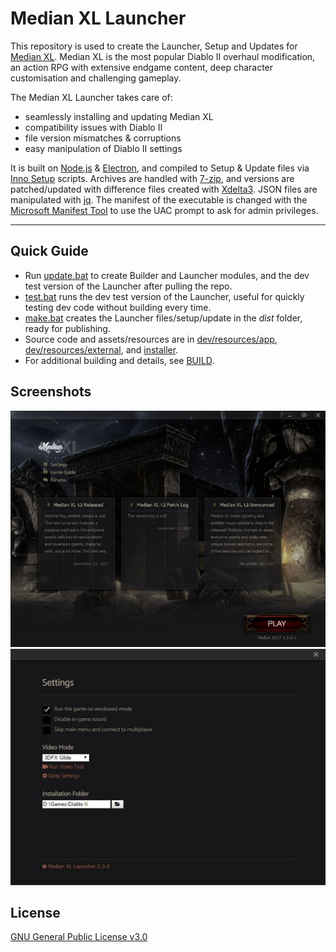 # Median XL Launcher

This repository is used to create the Launcher, Setup and Updates for [Median XL](https://www.median-xl.com/). Median XL is the most popular Diablo II overhaul modification, an action RPG with extensive endgame content, deep character customisation and challenging gameplay.

The Median XL Launcher takes care of:
* seamlessly installing and updating Median XL
* compatibility issues with Diablo II
* file version mismatches & corruptions
* easy manipulation of Diablo II settings

It is built on [Node.js](https://nodejs.org/) & [Electron](https://electronjs.org/), and compiled to Setup & Update files via [Inno Setup](http://www.jrsoftware.org/isinfo.php) scripts. Archives are handled with [7-zip](https://www.7-zip.org/), and versions are patched/updated with difference files created with [Xdelta3](http://xdelta.org/). JSON files are manipulated with [jq](https://stedolan.github.io/jq/). The manifest of the executable is changed with the [Microsoft Manifest Tool](https://msdn.microsoft.com/en-us/library/windows/desktop/aa375649(v=vs.85).aspx) to use the UAC prompt to ask for admin privileges.

____

## Quick Guide

* Run [update.bat](update.bat) to create Builder and Launcher modules, and the dev test version of the Launcher after pulling the repo.
* [test.bat](test.bat) runs the dev test version of the Launcher, useful for quickly testing dev code without building every time.  
* [make.bat](make.bat) creates the Launcher files/setup/update in the *dist* folder, ready for publishing.
* Source code and assets/resources are in [dev/resources/app](dev/resources/app), [dev/resources/external](dev/resources/external), and [installer](installer).  
* For additional building and details, see [BUILD](BUILD.md).

## Screenshots
![Median XL Launcher window screenshot](Screenshot.jpg "Median XL Launcher window screenshot")  
![Median XL Launcher settings window screenshot](Screenshot2.jpg "Median XL Launcher settings window screenshot")

## License
[GNU General Public License v3.0](LICENSE)